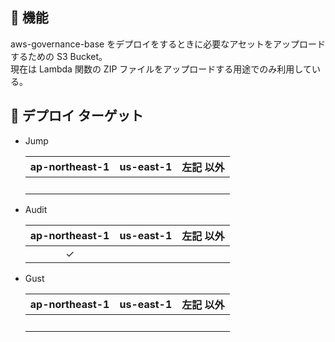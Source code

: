 ## 🚀 機能

aws-governance-base をデプロイをするときに必要なアセットをアップロードするための S3 Bucket。  
現在は Lambda 関数の ZIP ファイルをアップロードする用途でのみ利用している。

## 🚀 デプロイ ターゲット

- Jump

  | ap-northeast-1 | us-east-1 | 左記 以外 |
  | :------------: | :-------: | :-------: |
  |     &nbsp;     |  &nbsp;   |  &nbsp;   |

- Audit

  | ap-northeast-1 | us-east-1 | 左記 以外 |
  | :------------: | :-------: | :-------: |
  |    &check;     |  &nbsp;   |  &nbsp;   |

- Gust

  | ap-northeast-1 | us-east-1 | 左記 以外 |
  | :------------: | :-------: | :-------: |
  |     &nbsp;     |  &nbsp;   |  &nbsp;   |
